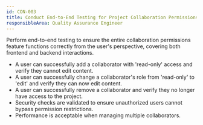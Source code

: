 ```yaml
---
id: CON-003
title: Conduct End-to-End Testing for Project Collaboration Permissions
responsibleArea: Quality Assurance Engineer
---
```

Perform end-to-end testing to ensure the entire collaboration permissions feature functions correctly from the user's perspective, covering both frontend and backend interactions.
- A user can successfully add a collaborator with 'read-only' access and verify they cannot edit content.
- A user can successfully change a collaborator's role from 'read-only' to 'edit' and verify they can now edit content.
- A user can successfully remove a collaborator and verify they no longer have access to the project.
- Security checks are validated to ensure unauthorized users cannot bypass permission restrictions.
- Performance is acceptable when managing multiple collaborators.